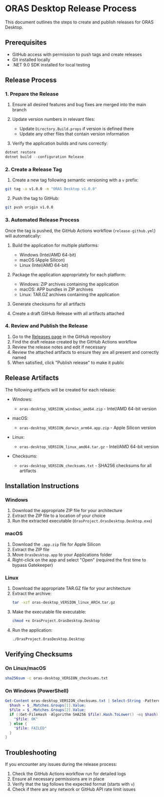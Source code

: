 # ORAS Desktop Release Process

This document outlines the steps to create and publish releases for ORAS Desktop.

## Prerequisites

- GitHub access with permission to push tags and create releases
- Git installed locally
- .NET 9.0 SDK installed for local testing

## Release Process

### 1. Prepare the Release

1. Ensure all desired features and bug fixes are merged into the main branch
2. Update version numbers in relevant files:
   - Update `Directory.Build.props` if version is defined there
   - Update any other files that contain version information

3. Verify the application builds and runs correctly:

```powershell
dotnet restore
dotnet build --configuration Release
```

### 2. Create a Release Tag

1. Create a new tag following semantic versioning with a `v` prefix:

```bash
git tag -a v1.0.0 -m "ORAS Desktop v1.0.0"
```

2. Push the tag to GitHub:

```bash
git push origin v1.0.0
```

### 3. Automated Release Process

Once the tag is pushed, the GitHub Actions workflow (`release-github.yml`) will automatically:

1. Build the application for multiple platforms:
   - Windows (Intel/AMD 64-bit)
   - macOS (Apple Silicon)
   - Linux (Intel/AMD 64-bit)

2. Package the application appropriately for each platform:
   - Windows: ZIP archives containing the application
   - macOS: APP bundles in ZIP archives
   - Linux: TAR.GZ archives containing the application

3. Generate checksums for all artifacts

4. Create a draft GitHub Release with all artifacts attached

### 4. Review and Publish the Release

1. Go to the [Releases page](https://github.com/shizhMSFT/oras-desktop/releases) in the GitHub repository
2. Find the draft release created by the GitHub Actions workflow
3. Review the release notes and edit if necessary
4. Review the attached artifacts to ensure they are all present and correctly named
5. When satisfied, click "Publish release" to make it public

## Release Artifacts

The following artifacts will be created for each release:

- Windows:
  - `oras-desktop_VERSION_windows_amd64.zip` - Intel/AMD 64-bit version

- macOS:
  - `oras-desktop_VERSION_darwin_arm64.app.zip` - Apple Silicon version

- Linux:
  - `oras-desktop_VERSION_linux_amd64.tar.gz` - Intel/AMD 64-bit version

- Checksums:
  - `oras-desktop_VERSION_checksums.txt` - SHA256 checksums for all artifacts

## Installation Instructions

### Windows

1. Download the appropriate ZIP file for your architecture
2. Extract the ZIP file to a location of your choice
3. Run the extracted executable (`OrasProject.OrasDesktop.Desktop.exe`)

### macOS

1. Download the `.app.zip` file for Apple Silicon
2. Extract the ZIP file
3. Move `OrasDesktop.app` to your Applications folder
4. Right-click on the app and select "Open" (required the first time to bypass Gatekeeper)

### Linux

1. Download the appropriate TAR.GZ file for your architecture
2. Extract the archive:
   ```bash
   tar -xzf oras-desktop_VERSION_linux_ARCH.tar.gz
   ```
3. Make the executable file executable:
   ```bash
   chmod +x OrasProject.OrasDesktop.Desktop
   ```
4. Run the application:
   ```bash
   ./OrasProject.OrasDesktop.Desktop
   ```

## Verifying Checksums

### On Linux/macOS

```bash
sha256sum -c oras-desktop_VERSION_checksums.txt
```

### On Windows (PowerShell)

```powershell
Get-Content oras-desktop_VERSION_checksums.txt | Select-String -Pattern "^([0-9a-f]+)\s+(.+)$" | ForEach-Object { 
  $hash = $_.Matches.Groups[1].Value; 
  $file = $_.Matches.Groups[2].Value; 
  if ((Get-FileHash -Algorithm SHA256 $file).Hash.ToLower() -eq $hash) {
    "$file: OK"
  } else {
    "$file: FAILED"
  }
}
```

## Troubleshooting

If you encounter any issues during the release process:

1. Check the GitHub Actions workflow run for detailed logs
2. Ensure all necessary permissions are in place
3. Verify that the tag follows the expected format (starts with `v`)
4. Check if there are any network or GitHub API rate limit issues
